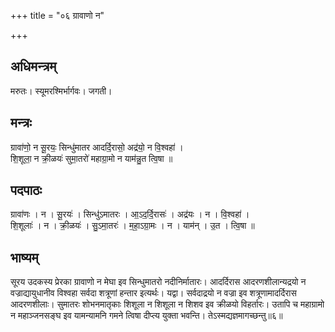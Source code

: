 +++
title = "०६ ग्रावाणो न"

+++
## अधिमन्त्रम्
मरुतः। स्यूमरश्मिर्भार्गवः। जगती।

## मन्त्रः
ग्रावा॑णो॒ न सू॒रयः॒ सिन्धु॑मातर आदर्दि॒रासो॒ अद्र॑यो॒ न वि॒श्वहा॑ ।  
शि॒शूला॒ न क्री॒ळयः॑ सुमा॒तरो॑ महाग्रा॒मो न याम॑न्नु॒त त्वि॒षा ॥

## पदपाठः
ग्रावा॑णः । न । सू॒रयः॑ । सिन्धु॑ऽमातरः । आ॒ऽद॒र्दि॒रासः॑ । अद्र॑यः । न । वि॒श्वहा॑ ।  
शि॒शूलाः॑ । न । क्री॒ळयः॑ । सु॒ऽमा॒तरः॑ । म॒हा॒ऽग्रा॒मः । न । याम॑न् । उ॒त । त्वि॒षा ॥

## भाष्यम्
सूरय उदकस्य प्रेरका ग्रावाणो न मेघा इव सिन्धुमातरो नदीनिर्मातारः। आदर्दिरास आदरणशीलान्यद्रयो न वज्राद्यायुधानीव विश्वहा सर्वदा शत्रूणां हन्तार इत्यर्थः। यद्वा। सर्वदाद्रयो न वज्रा इव शत्रूणामादर्दिरास आदरणशीलाः। सुमातरः शोभनमातृकाः शिशूला न शिशूला न शिशव इव क्रीळयो विहर्तारः। उतापि च महाग्रामो न महाञ्जनसङ्घ इव यामन्यामनि गमने त्विषा दीप्त्य युक्ता भवन्ति। तेऽस्मद्यज्ञमागच्छन्तु॥६॥